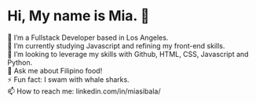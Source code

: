 ### <h1>Hi, My name is Mia. 👋</h1>

<!-- **msibala/msibala** is a ✨ _special_ ✨ repository because its `README.md` (this file) appears on your GitHub profile.

Here are some ideas to get you started: -->

🔭 I’m a Fullstack Developer based in Los Angeles.
<br>
🌱 I’m currently studying Javascript and refining my front-end skills.
<br>
👯 I’m looking to leverage my skills with Github, HTML, CSS, Javascript and Python.
<br>
💬 Ask me about Filipino food!
<br>
⚡ Fun fact: I swam with whale sharks. 
<br>
📫 How to reach me: linkedin.com/in/miasibala/
